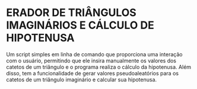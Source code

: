 # ERADOR DE TRIÂNGULOS IMAGINÁRIOS E CÁLCULO DE HIPOTENUSA
Um script simples em linha de comando que proporciona uma interação com o usuário, permitindo que ele insira manualmente os valores dos catetos de um triângulo e o programa realiza o cálculo da hipotenusa. Além disso, tem a funcionalidade de gerar valores pseudoaleatórios para os catetos de um triângulo imaginário e calcular sua hipotenusa.
